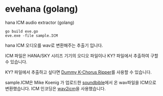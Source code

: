 # evehana (golang)
hana ICM audio extractor (golang)
<pre><code>go build eve.go
eve.exe -file sample.ICM
</code></pre>
hana ICM 오디오를 wav로 변환해주는 추출기 입니다. 

ICM 파일은 HANA/SKY 시리즈 기기의 오디오 파일이나 KY? 파일에서 추출하여 구할 수 있습니다. 

KY? 파일에서 추출하고 싶다면 [Dummy K-Chorus Ripper](https://github.com/ccvv804/dkcr)를 사용할 수 있습니다.

sample.ICM은 Mike Koenig 가 업로드한 [soundbible](https://soundbible.com/1003-Ta-Da.html)에서 온 wav파일을 ICM으로 변환했습니다. ICM 인코딩은 [wav2icm](https://github.com/ccvv804/wav2icm)을 사용했습니다.
